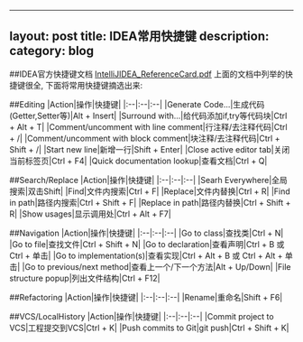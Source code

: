 ------
layout: post
title: IDEA常用快捷键
description: 
category: blog
---

##IDEA官方快捷键文档
[IntelliJIDEA_ReferenceCard.pdf](https://www.jetbrains.com/idea/docs/IntelliJIDEA_ReferenceCard.pdf)
上面的文档中列举的快捷键很全,
下面将常用快捷键摘选出来:

##Editing
|Action|操作|快捷键|
|:--|:--|:--|
|Generate Code...|生成代码(Getter,Setter等)|Alt + Insert|
|Surround with...|给代码添加if,try等代码块|Ctrl + Alt + T|
|Comment/uncomment with line comment|行注释/去注释代码|Ctrl + /|
|Comment/uncomment with block comment|块注释/去注释代码|Ctrl + Shift + /|
|Start new line|新增一行|Shift + Enter|
|Close active editor tab|关闭当前标签页|Ctrl + F4|
|Quick documentation lookup|查看文档|Ctrl + Q|

##Search/Replace
|Action|操作|快捷键|
|:--|:--|:--|
|Searh Everywhere|全局搜索|双击Shift|
|Find|文件内搜索|Ctrl + F|
|Replace|文件内替换|Ctrl + R|
|Find in path|路径内搜索|Ctrl + Shift + F|
|Replace in path|路径内替换|Ctrl + Shift + R|
|Show usages|显示调用处|Ctrl + Alt + F7|

##Navigation
|Action|操作|快捷键|
|:--|:--|:--|
|Go to class|查找类|Ctrl + N|
|Go to file|查找文件|Ctrl + Shift + N|
|Go to declaration|查看声明|Ctrl + B 或 Ctrl + 单击|
|Go to implementation(s)|查看实现|Ctrl + Alt + B 或 Ctrl + Alt + 单击|
|Go to previous/next method|查看上一个/下一个方法|Alt + Up/Down|
|File structure popup|列出文件结构|Ctrl + F12|

##Refactoring
|Action|操作|快捷键|
|:--|:--|:--|
|Rename|重命名|Shift + F6|

##VCS/LocalHistory
|Action|操作|快捷键|
|:--|:--|:--|
|Commit project to VCS|工程提交到VCS|Ctrl + K|
|Push commits to Git|git push|Ctrl + Shift + K|